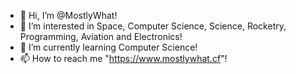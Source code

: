 - 👋 Hi, I’m @MostlyWhat!
- 👀 I’m interested in Space, Computer Science, Science, Rocketry, Programming, Aviation and Electronics!
- 🌱 I’m currently learning Computer Science!
- 📫 How to reach me "https://www.mostlywhat.cf"!

<!---
MostlyWhat/MostlyWhat is a ✨ special ✨ repository because its `README.md` (this file) appears on your GitHub profile.
You can click the Preview link to take a look at your changes.
--->

